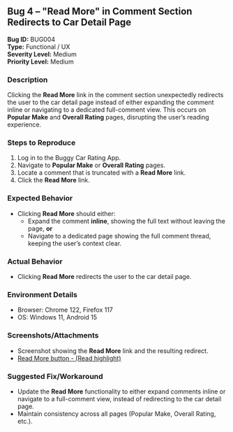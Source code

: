 ## Bug 4 – "Read More" in Comment Section Redirects to Car Detail Page

**Bug ID:** BUG004  
**Type:** Functional / UX  
**Severity Level:** Medium  
**Priority Level:** Medium  

### Description
Clicking the **Read More** link in the comment section unexpectedly redirects the user to the car detail page instead of either expanding the comment inline or navigating to a dedicated full-comment view. This occurs on **Popular Make** and **Overall Rating** pages, disrupting the user’s reading experience.

### Steps to Reproduce
1. Log in to the Buggy Car Rating App.  
2. Navigate to **Popular Make** or **Overall Rating** pages.  
3. Locate a comment that is truncated with a **Read More** link.  
4. Click the **Read More** link.

### Expected Behavior
- Clicking **Read More** should either:  
  - Expand the comment **inline**, showing the full text without leaving the page, **or**  
  - Navigate to a dedicated page showing the full comment thread, keeping the user’s context clear.

### Actual Behavior
- Clicking **Read More** redirects the user to the car detail page.

### Environment Details
- Browser: Chrome 122, Firefox 117  
- OS: Windows 11, Android 15  

### Screenshots/Attachments
- Screenshot showing the **Read More** link and the resulting redirect.
- [Read More button - (Read highlight)](https://github.com/Raguram-N/-GoQuant_assignment/blob/main/Read%20more.png)

### Suggested Fix/Workaround
- Update the **Read More** functionality to either expand comments inline or navigate to a full-comment view, instead of redirecting to the car detail page.  
- Maintain consistency across all pages (Popular Make, Overall Rating, etc.).

